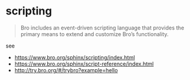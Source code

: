 # scripting

> Bro includes an event-driven scripting language that provides the primary means  to extend and customize Bro’s functionality.

see

* https://www.bro.org/sphinx/scripting/index.html
* https://www.bro.org/sphinx/script-reference/index.html
* http://try.bro.org/#/trybro?example=hello
